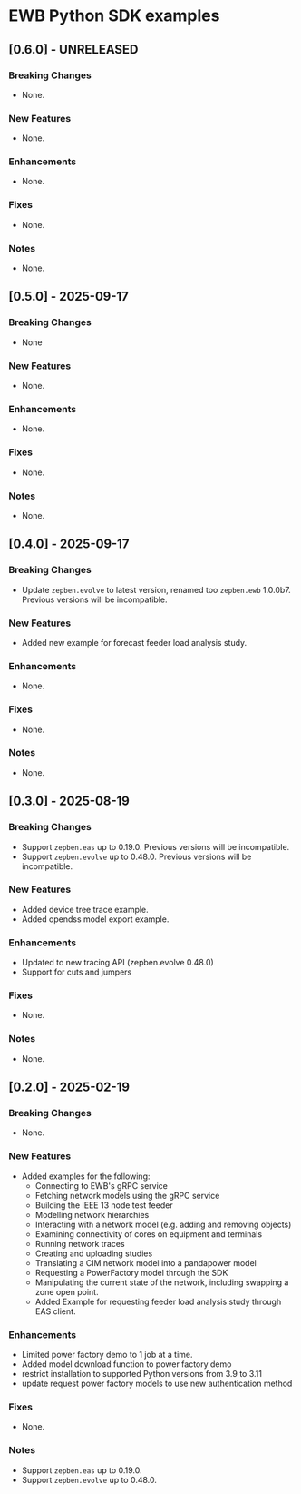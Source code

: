 # EWB Python SDK examples
## [0.6.0] - UNRELEASED
### Breaking Changes
* None.

### New Features
* None.

### Enhancements
* None.

### Fixes
* None.

### Notes
* None.

## [0.5.0] - 2025-09-17
### Breaking Changes
* None

### New Features
* None.

### Enhancements
* None.

### Fixes
* None.

### Notes
* None.

## [0.4.0] - 2025-09-17 
### Breaking Changes
* Update `zepben.evolve` to latest version, renamed too `zepben.ewb` 1.0.0b7. Previous versions will be incompatible.

### New Features
* Added new example for forecast feeder load analysis study.

### Enhancements
* None.

### Fixes
* None.

### Notes
* None.

## [0.3.0] - 2025-08-19
### Breaking Changes
* Support `zepben.eas` up to 0.19.0. Previous versions will be incompatible.
* Support `zepben.evolve` up to 0.48.0. Previous versions will be incompatible.

### New Features
* Added device tree trace example.
* Added opendss model export example.

### Enhancements
* Updated to new tracing API (zepben.evolve 0.48.0)
* Support for cuts and jumpers

### Fixes
* None.

### Notes
* None.

## [0.2.0] - 2025-02-19
### Breaking Changes
* None.

### New Features
* Added examples for the following:
  * Connecting to EWB's gRPC service
  * Fetching network models using the gRPC service
  * Building the IEEE 13 node test feeder
  * Modelling network hierarchies
  * Interacting with a network model (e.g. adding and removing objects)
  * Examining connectivity of cores on equipment and terminals
  * Running network traces
  * Creating and uploading studies
  * Translating a CIM network model into a pandapower model
  * Requesting a PowerFactory model through the SDK
  * Manipulating the current state of the network, including swapping a zone open point.
  * Added Example for requesting feeder load analysis study through EAS client.

### Enhancements
* Limited power factory demo to 1 job at a time.
* Added model download function to power factory demo
* restrict installation to supported Python versions from 3.9 to 3.11
* update request power factory models to use new authentication method

### Fixes
* None.

### Notes
* Support `zepben.eas` up to 0.19.0.
* Support `zepben.evolve` up to 0.48.0.
